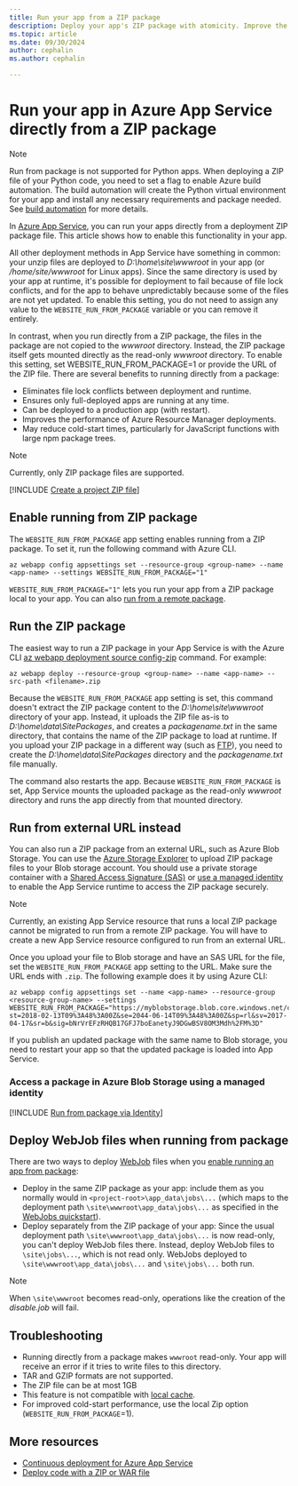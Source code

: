```yaml
---
title: Run your app from a ZIP package 
description: Deploy your app's ZIP package with atomicity. Improve the predictability and reliability of your app's behavior during the ZIP deployment process.
ms.topic: article
ms.date: 09/30/2024
author: cephalin
ms.author: cephalin

---
```


# Run your app in Azure App Service directly from a ZIP package

> [!NOTE]
> Run from package is not supported for Python apps. When deploying a ZIP file of your Python code, you need to set a flag to enable Azure build automation. The build automation will create the Python virtual environment for your app and install any necessary requirements and package needed. See [build automation](quickstart-python.md?tabs=flask%2Cmac-linux%2Cazure-cli%2Czip-deploy%2Cdeploy-instructions-azportal%2Cterminal-bash%2Cdeploy-instructions-zip-azcli#enable-build-automation) for more details.

In [Azure App Service](overview.md), you can run your apps directly from a deployment ZIP package file. This article shows how to enable this functionality in your app.

All other deployment methods in App Service have something in common: your unzip files are deployed to *D:\home\site\wwwroot* in your app (or */home/site/wwwroot* for Linux apps). Since the same directory is used by your app at runtime, it's possible for deployment to fail because of file lock conflicts, and for the app to behave unpredictably because some of the files are not yet updated. To enable this setting, you do not need to assign any value to the `WEBSITE_RUN_FROM_PACKAGE` variable or you can remove it entirely.

In contrast, when you run directly from a ZIP package, the files in the package are not copied to the *wwwroot* directory. Instead, the ZIP package itself gets mounted directly as the read-only *wwwroot* directory. To enable this setting, set WEBSITE_RUN_FROM_PACKAGE=1 or provide the URL of the ZIP file. There are several benefits to running directly from a package:

- Eliminates file lock conflicts between deployment and runtime.
- Ensures only full-deployed apps are running at any time.
- Can be deployed to a production app (with restart).
- Improves the performance of Azure Resource Manager deployments.
- May reduce cold-start times, particularly for JavaScript functions with large npm package trees.

> [!NOTE]
> Currently, only ZIP package files are supported.

[!INCLUDE [Create a project ZIP file](../../includes/app-service-web-deploy-zip-prepare.md)]

## Enable running from ZIP package

The `WEBSITE_RUN_FROM_PACKAGE` app setting enables running from a ZIP package. To set it, run the following command with Azure CLI.

```azurecli-interactive
az webapp config appsettings set --resource-group <group-name> --name <app-name> --settings WEBSITE_RUN_FROM_PACKAGE="1"
```

`WEBSITE_RUN_FROM_PACKAGE="1"` lets you run your app from a ZIP package local to your app. You can also [run from a remote package](#run-from-external-url-instead).

## Run the ZIP package

The easiest way to run a ZIP package in your App Service is with the Azure CLI [az webapp deployment source config-zip](/cli/azure/webapp/deployment/source#az-webapp-deployment-source-config-zip) command. For example:

```azurecli-interactive
az webapp deploy --resource-group <group-name> --name <app-name> --src-path <filename>.zip
```

Because the `WEBSITE_RUN_FROM_PACKAGE` app setting is set, this command doesn't extract the ZIP package content to the *D:\home\site\wwwroot* directory of your app. Instead, it uploads the ZIP file as-is to *D:\home\data\SitePackages*, and creates a *packagename.txt* in the same directory, that contains the name of the ZIP package to load at runtime. If you upload your ZIP package in a different way (such as [FTP](deploy-ftp.md)), you need to create the *D:\home\data\SitePackages* directory and the *packagename.txt* file manually.

The command also restarts the app. Because `WEBSITE_RUN_FROM_PACKAGE` is set, App Service mounts the uploaded package as the read-only *wwwroot* directory and runs the app directly from that mounted directory.

## Run from external URL instead

You can also run a ZIP package from an external URL, such as Azure Blob Storage. You can use the [Azure Storage Explorer](../vs-azure-tools-storage-manage-with-storage-explorer.md) to upload ZIP package files to your Blob storage account. You should use a private storage container with a [Shared Access Signature (SAS)](../vs-azure-tools-storage-manage-with-storage-explorer.md#generate-a-sas-in-storage-explorer) or [use a managed identity](#access-a-package-in-azure-blob-storage-using-a-managed-identity) to enable the App Service runtime to access the ZIP package securely.

> [!NOTE]
> Currently, an existing App Service resource that runs a local ZIP package cannot be migrated to run from a remote ZIP package. You will have to create a new App Service resource configured to run from an external URL.

Once you upload your file to Blob storage and have an SAS URL for the file, set the `WEBSITE_RUN_FROM_PACKAGE` app setting to the URL. Make sure the URL ends with `.zip`. The following example does it by using Azure CLI:

```azurecli-interactive
az webapp config appsettings set --name <app-name> --resource-group <resource-group-name> --settings WEBSITE_RUN_FROM_PACKAGE="https://myblobstorage.blob.core.windows.net/content/SampleCoreMVCApp.zip?st=2018-02-13T09%3A48%3A00Z&se=2044-06-14T09%3A48%3A00Z&sp=rl&sv=2017-04-17&sr=b&sig=bNrVrEFzRHQB17GFJ7boEanetyJ9DGwBSV8OM3Mdh%2FM%3D"
```

If you publish an updated package with the same name to Blob storage, you need to restart your app so that the updated package is loaded into App Service.

### Access a package in Azure Blob Storage using a managed identity

[!INCLUDE [Run from package via Identity](../../includes/app-service-run-from-package-via-identity.md)]

## Deploy WebJob files when running from package

There are two ways to deploy [WebJob](webjobs-create.md) files when you [enable running an app from package](#enable-running-from-zip-package):


- Deploy in the same ZIP package as your app: include them as you normally would in `<project-root>\app_data\jobs\...` (which maps to the deployment path `\site\wwwroot\app_data\jobs\...` as specified in the [WebJobs quickstart](webjobs-create.md#webjob-types)).
- Deploy separately from the ZIP package of your app: Since the usual deployment path `\site\wwwroot\app_data\jobs\...` is now read-only, you can't deploy WebJob files there. Instead, deploy WebJob files to `\site\jobs\...`, which is not read only. WebJobs deployed to `\site\wwwroot\app_data\jobs\...` and `\site\jobs\...` both run.

> [!NOTE]
> When `\site\wwwroot` becomes read-only, operations like the creation of the *disable.job* will fail.

## Troubleshooting

- Running directly from a package makes `wwwroot` read-only. Your app will receive an error if it tries to write files to this directory.
- TAR and GZIP formats are not supported.
- The ZIP file can be at most 1GB
- This feature is not compatible with [local cache](overview-local-cache.md).
- For improved cold-start performance, use the local Zip option (`WEBSITE_RUN_FROM_PACKAGE`=1).

## More resources

- [Continuous deployment for Azure App Service](deploy-continuous-deployment.md)
- [Deploy code with a ZIP or WAR file](deploy-zip.md)
